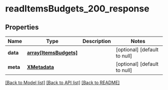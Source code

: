 # readItemsBudgets_200_response

## Properties
Name | Type | Description | Notes
------------ | ------------- | ------------- | -------------
**data** | [**array[ItemsBudgets]**](ItemsBudgets.md) |  | [optional] [default to null]
**meta** | [**XMetadata**](XMetadata.md) |  | [optional] [default to null]

[[Back to Model list]](../README.md#documentation-for-models) [[Back to API list]](../README.md#documentation-for-api-endpoints) [[Back to README]](../README.md)


